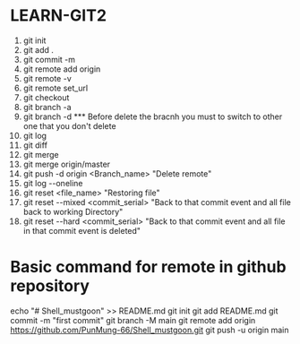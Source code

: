 # LEARN-GIT2
1. git init
2. git add .
3. git commit -m
4. git remote add origin
5. git remote -v
6. git remote set_url
7. git checkout
8. git branch -a
9. git branch -d  *** Before delete the bracnh you must to switch to other one that you don't delete
10.  git log
11.  git diff
12.  git merge
13.  git merge origin/master
14.  git push -d origin <Branch_name> "Delete remote"
15.  git log --oneline
16.  git reset <file_name> "Restoring file"
17.  git reset --mixed <commit_serial> "Back to that commit event and all file back to working Directory"
18.  git reset --hard <commit_serial> "Back to that commit event and all file in that commit event is deleted"
# Basic command for remote in github repository
echo "# Shell_mustgoon" >> README.md
git init
git add README.md
git commit -m "first commit"
git branch -M main
git remote add origin https://github.com/PunMung-66/Shell_mustgoon.git
git push -u origin main
